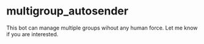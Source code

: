 # multigroup_autosender
This bot can manage multiple groups wihout any human force. Let me know if you are interested. 
